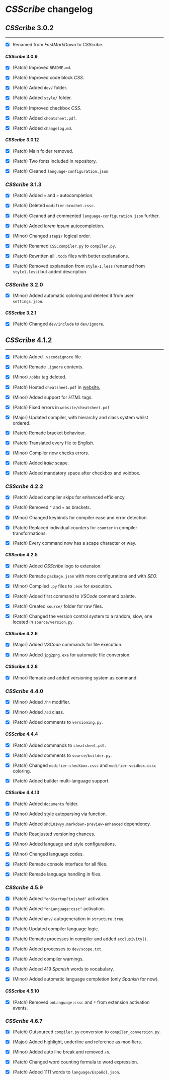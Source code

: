 # *CSScribe* changelog

## *CSScribe* 3.0.2

---

- [X] Renamed from *FastMarkDown* to *CSScribe.*

#### *CSScribe* 3.0.9

- [X] (Patch) Improved `README.md`.

- [X] (Patch) Improved code block *CSS.*

- [X] (Patch) Added `dev/` folder.

- [X] (Patch) Added `style/` folder.

- [X] (Patch) Improved checkbox *CSS.*

- [X] (Patch) Added `cheatsheet.pdf`.

- [X] (Patch) Added `changelog.md`.

#### *CSScribe* 3.0.12

- [X] (Patch) Main folder removed.

- [X] (Patch) Two fonts included in repository.

- [X] (Patch) Cleaned `language-configuration.json`.

### *CSScribe* 3.1.3

- [X] (Patch) Added `«` and `»` autocompletion.

- [X] (Patch) Deleted `modifier-brochet.cssc`.

- [X] (Patch) Cleaned and commented `language-configuration.json` further.

- [X] (Patch) Added *lorem ipsum* autocompletion.

- [X] (Minor) Changed `step$/` logical order.

- [X] (Patch) Renamed `CSSCcompiler.py` to `compiler.py`.

- [X] (Patch) Rewritten all `.todo` files with better explanations.

- [X] (Patch) Removed explanation from `style-1.less` (renamed from `style1.less`) but added description.

### *CSScribe* 3.2.0

- [X] (Minor) Added automatic coloring and deleted it from user `settings.json`.

#### *CSScribe* 3.2.1

- [X] (Patch) Changed `dev/include` to `dev/ignore`.

## *CSScribe* 4.1.2

---

- [X] (Patch) Added `.vscodeignore` file.

- [X] (Patch) Remade `.ignore` contents.

- [X] (Minor) `/pbba` tag deleted.

- [X] (Patch) Hosted `cheatsheet.pdf` in [website.](https://csscribe.ct.ws)

- [X] (Minor) Added support for *HTML* tags.

- [X] (Patch) Fixed errors in `website/cheatsheet.pdf`

- [X] (Major) Updated compiler, with hierarchy and class system whilst ordered.

- [X] (Patch) Remade bracket behaviour.

- [X] (Patch) Translated every file to *English.*

- [X] (Minor) Compiler now checks errors.

- [X] (Patch) Added *italic* scape.

- [X] (Patch) Added mandatory space after checkbox and voidbox.

### *CSScribe* 4.2.2

- [X] (Patch) Added compiler skips for enhanced efficiency.

- [X] (Patch) Removed `"` and `«` as brackets.

- [X] (Minor) Changed keybinds for compiler ease and error detection.

- [X] (Patch) Replaced individual counters for `counter` in compiler transformations.

- [X] (Patch) Every command now has a scape character or way.

#### *CSScribe* 4.2.5

- [X] (Patch) Added *CSScribe* logo to extension.

- [X] (Patch) Remade `package.json` with more configurations and with *SEO.*

- [X] (Minor) Compiled `.py` files to `.exe` for execution.

- [X] (Patch) Added first command to *VSCode* command palette.

- [X] (Patch) Created `source/` folder for raw files.

- [X] (Patch) Changed the version control system to a random, slow, one located in `source/version.py`.

#### *CSScribe* 4.2.6

- [X] (Major) Added *VSCode* commands for file execution.

- [X] (Minor) Added `jpg2png.exe` for automatic file conversion.

#### *CSScribe* 4.2.8

- [X] (Minor) Remade and added versioning system as command.

### *CSScribe* 4.4.0

- [X] (Minor) Added `/h4` modifier.

- [X] (Minor) Added `/ad` class.

- [X] (Patch) Added comments to `versioning.py`.

#### *CSScribe* 4.4.4

- [X] (Patch) Added commands to `cheatsheet.pdf`.

- [X] (Patch) Added comments to `source/builder.py`.

- [X] (Patch) Changed `modifier-checkbox.cssc` and `modifier-voidbox.cssc` coloring.

- [X] (Patch) Added builder multi-language support.

#### *CSScribe* 4.4.13

- [X] (Patch) Added `documents` folder.

- [X] (Minor) Added style autoparsing via function.

- [X] (Patch) Added `shd101wyy.markdown-preview-enhanced` dependency.

- [X] (Patch) Readjusted versioning chances.

- [X] (Minor) Added language and style configurations.

- [X] (Minor) Changed language codes.

- [X] (Patch) Remade console interface for all files.

- [X] (Patch) Remade language handling in files.

### *CSScribe* 4.5.9

- [X] (Patch) Added `"onStartupFinished"` activation.

- [X] (Patch) Added `"onLanguage:cssc"` activation.

- [X] (Patch) Added `env/` autogeneration in `structure.tree`.

- [X] (Patch) Updated compiler language logic.

- [X] (Patch) Remade processes in compiler and added `exclusivity()`.

- [X] (Patch) Added processes to `dev/scope.txt`.

- [X] (Patch) Added compiler warnings.

- [X] (Patch) Added $419$ *Spanish* words to vocabulary.

- [X] (Minor) Added automatic language completion (only *Spanish* for now).

#### *CSScribe* 4.5.10

- [X] (Patch) Removed `onLanguage:cssc` and `*` from extension activation events.

### *CSScribe* 4.6.7

- [X] (Patch) Outsourced `compiler.py` conversion to `compiler_conversion.py`.

- [X] (Major) Added highlight, underline and reference as modifiers.

- [X] (Minor) Added auto line break and removed `/n`.

- [X] (Patch) Changed word counting formula to word expression.

- [X] (Patch) Added $1111$ words to `language/Español.json`.